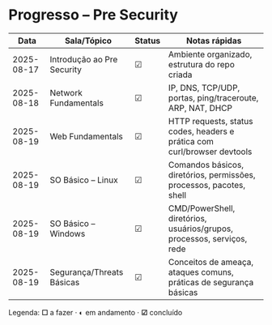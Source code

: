 # Progresso – Pre Security

| Data       | Sala/Tópico               | Status | Notas rápidas                                                      |
|------------|---------------------------|--------|--------------------------------------------------------------------|
| 2025-08-17 | Introdução ao Pre Security| ☑      | Ambiente organizado, estrutura do repo criada                      |
| 2025-08-18 | Network Fundamentals      | ☑      | IP, DNS, TCP/UDP, portas, ping/traceroute, ARP, NAT, DHCP          |
| 2025-08-19 | Web Fundamentals          | ☑      | HTTP requests, status codes, headers e prática com curl/browser devtools|
| 2025-08-19 | SO Básico – Linux          | ☑      | Comandos básicos, diretórios, permissões, processos, pacotes, shell|
| 2025-08-19 | SO Básico – Windows        | ☑      | CMD/PowerShell, diretórios, usuários/grupos, processos, serviços, rede|
| 2025-08-19 | Segurança/Threats Básicas | ☑      | Conceitos de ameaça, ataques comuns, práticas de segurança básicas  |

Legenda: **☐** a fazer · **◐** em andamento · **☑** concluído

